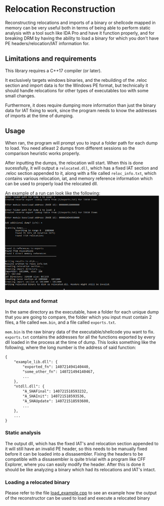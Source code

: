 # Relocation Reconstruction
Reconstructing relocations and imports of a binary or shellcode mapped in memory can be very useful both in terms of being able to perform static analysis with a tool such like IDA Pro and have it function properly, and for breaking DRM by having the ability to load a binary for which you don't have PE headers/relocation/IAT information for.

## Limitations and requirements
This library requires a C++17 compiler (or later). 

It exclusively targets windows binaries, and the rebuilding of the .reloc section and import data is for the Windows PE format, but technically it should handle relocations for other types of executables too with some small changes.

Furthermore, it does require dumping more information than just the binary data for IAT fixing to work, since the program needs to know the addresses of imports at the time of dumping.

## Usage
When ran, the program will prompt you to input a folder path for each dump to load. You need atleast 2 dumps from different sessions so the comparison heuristic works properly.

After inputting the dumps, the relocation will start. When this is done sucessfully, it will output a `relocated.dll`, which has a fixed IAT section and .reloc section appended to it, along with a file called `reloc_info.txt`, which contains various relocation, iat, and memory reference information which can be used to properly load the relocated dll.

An example of a run can look like the following:
![run](run.png)

### Input data and format
In the same directory as the executable, have a folder for each unique dump that you are going to compare, the folder which you input must contain 2 files, a file called `mem.bin`, and a file called `exports.txt`.

`mem.bin` is the raw binary data of the executable/shellcode you want to fix.
`exports.txt` contains the addresses for all the functions exported by every dll loaded in the process at the time of dump. This looks something like the following, where the long number is the address of said function:
```
{
    "example_lib.dll": {
        "exported_fn": 140721494140440,
        "some_other_fn": 140721494140467,
        ...
    },
    "ntdll.dll": {
        "A_SHAFinal": 140721518593232,
        "A_SHAInit": 140721518593536,
        "A_SHAUpdate": 140721518593600,
        ...
    },
    ...
}
```

### Static analysis
The output dll, which has the fixed IAT's and relocation section appended to it will still have an invalid PE header, so this needs to be manually fixed before it can be loaded into a dissasembler. 
Fixing the headers to be compatible with a dissasembler is quite trivial with a program like CFF Explorer, where you can easily modify the header. After this is done it should be like analyzing a binary which had its relocations and IAT's intact.

### Loading a relocated binary
Please refer to the file [load_example.cpp](load_example.cpp) to see an example how the output of the reconstructor can be used to load and execute a relocated binary
